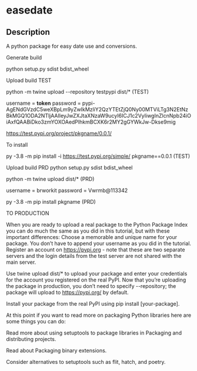 # easedate

## Description
A python package for easy date use and conversions.

Generate build

python setup.py sdist bdist_wheel

Upload build TEST

python -m twine upload --repository testpypi dist/* (TEST)

username = __token__
  password = pypi-AgENdGVzdC5weXBpLm9yZwIkMzliY2QzYTEtZjQ0Ny00MTViLTg3N2EtNzBkMGQ1ODA2NTljAAIleyJwZXJtaXNzaW9ucyI6ICJ1c2VyIiwgInZlcnNpb24iOiAxfQAABiDko3zmYOXOAedPIhkmBCXK6r2MY2gGYWkJw-Dkse9mig


https://test.pypi.org/project/pkgname/0.0.1/

To install

py -3.8 -m pip install -i https://test.pypi.org/simple/ pkgname==0.0.1 (TEST)

Upload build PRD
python setup.py sdist bdist_wheel

python -m twine upload dist/* (PRD)

username = brworkit
password = Vwrmb@113342

py -3.8 -m pip install pkgname (PRD)

TO PRODUCTION

When you are ready to upload a real package to the Python Package Index you can do much the same as you did in this tutorial, but with these important differences:
Choose a memorable and unique name for your package. You don’t have to append your username as you did in the tutorial.
Register an account on https://pypi.org - note that these are two separate servers and the login details from the test server are not shared with the main server.

Use twine upload dist/* to upload your package and enter your credentials for the account you registered on the real PyPI. Now that you’re uploading the package in production, you don’t need to specify --repository; the package will upload to https://pypi.org/ by default.

Install your package from the real PyPI using pip install [your-package].

At this point if you want to read more on packaging Python libraries here are some things you can do:

Read more about using setuptools to package libraries in Packaging and distributing projects.

Read about Packaging binary extensions.

Consider alternatives to setuptools such as flit, hatch, and poetry.




